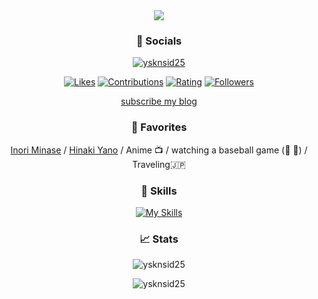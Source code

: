 <div align="center">
  <img src="https://typograssy.deno.dev/api?text=Hi!%20I%27m+Kanon" />
  <h3>📱 Socials</h3>
  <p>
    <a href="https://twitter.com/ysknsid25" target="blank"><img src="https://img.shields.io/twitter/follow/ysknsid25?logo=x&style=for-the-badge" alt="ysknsid25" /></a> 
  </p>
  <p>
    <a href="https://zenn.dev/yskn_sid25"><img src="https://badgen.org/img/zenn/yskn_sid25/likes?style=plastic" alt="Likes" /></a>
    <a href="https://qiita.com/ysknsid25"><img src="https://badgen.org/img/qiita/ysknsid25/contributions?style=plastic" alt="Contributions" /></a>
    <a href="https://atcoder.jp/users/ysknsid25?contestType=algo"><img src="https://badgen.org/img/atcoder/ysknsid25/rating/algorithm?style=plastic" alt="Rating" /></a>
    <a href="https://bsky.app/profile/ysknsid25.bsky.social"><img src="https://badgen.org/img/bluesky/ysknsid25.bsky.social/followers?style=plastic" alt="Followers" /></a>
  </p>
  <p>
    <a href="https://blog.hatena.ne.jp/ysknsid25/karanohako.hatenablog.jp/subscribe?from_url=https%3A%2F%2Fblog.inorinrinrin.com%2F&utm_source=hatena-follow-button-box&utm_medium=button&utm_campaign=subscribe_blog">subscribe my blog</a>
  </p>

  <h3>💖 Favorites</h3>

  <a href="https://x.com/inoriminase">Inori Minase</a> /
  <a href="https://twitter.com/yano_hinaki35">Hinaki Yano</a> / 
  <span>Anime 📺</span> /
  <span>watching a baseball game (🐯 🐂)</span> / 
  <span>Traveling🇯🇵</span>

  <h3>🧠 Skills</h3>

  [![My Skills](https://skillicons.dev/icons?i=gcp,firebase,githubactions,postman,linux,docker,python,kotlin,ktor,js,ts,npm,nextjs,nestjs,cypress,vitest,php,laravel&perline=6&theme=light)](https://skillicons.dev)

  <h3>📈 Stats</h3>
  <p>
    <img src="https://github-readme-stats.vercel.app/api/top-langs?username=ysknsid25&show_icons=true&locale=en&layout=compact" alt="ysknsid25" />
  </p>
  <p>
    <img src="https://github-readme-stats.vercel.app/api?username=ysknsid25&show_icons=true&locale=en&rank_icon=github" alt="ysknsid25" />
  </p>
</div>





